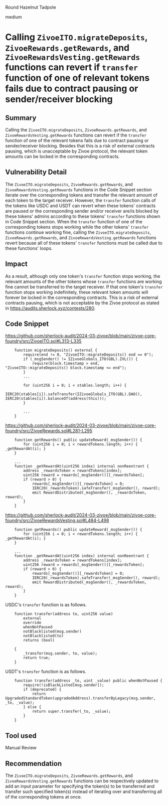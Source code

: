 Round Hazelnut Tadpole

medium

# Calling `ZivoeITO.migrateDeposits`, `ZivoeRewards.getRewards`, and `ZivoeRewardsVesting.getRewards` functions can revert if `transfer` function of one of relevant tokens fails due to contract pausing or sender/receiver blocking

## Summary
Calling the `ZivoeITO.migrateDeposits`, `ZivoeRewards.getRewards`, and `ZivoeRewardsVesting.getRewards` functions can revert if the `transfer` function of one of the relevant tokens fails due to contract pausing or sender/receiver blocking. Besides that this is a risk of external contracts pausing, which is unacceptable by Zivoe protocol, the relevant token amounts can be locked in the corresponding contracts.

## Vulnerability Detail
The `ZivoeITO.migrateDeposits`, `ZivoeRewards.getRewards`, and `ZivoeRewardsVesting.getRewards` functions in the Code Snippet section iterate over the corresponding tokens and transfer the relevant amount of each token to the target receiver. However, the `transfer` function calls of the tokens like USDC and USDT can revert when these tokens' contracts are paused or the corresponding sender and/or receiver are/is blocked by these tokens' admins according to these tokens' `transfer` functions shown in Code Snippet section. When the `transfer` function of one of the corresponding tokens stops working while the other tokens' `transfer` functions continue working fine, calling the `ZivoeITO.migrateDeposits`, `ZivoeRewards.getRewards`, and `ZivoeRewardsVesting.getRewards` functions revert because all of these tokens' `transfer` functions must be called due to these functions' loops.

## Impact
As a result, although only one token's `transfer` function stops working, the relevant amounts of the other tokens whose `transfer` functions are working fine cannot be transferred to the target receiver. If that one token's `transfer` function stops working indefinitely, these relevant token amounts will forever be locked in the corresponding contracts. This is a risk of external contracts pausing, which is not acceptable by the Zivoe protocol as stated in https://audits.sherlock.xyz/contests/280.

## Code Snippet
https://github.com/sherlock-audit/2024-03-zivoe/blob/main/zivoe-core-foundry/src/ZivoeITO.sol#L313-L335
```solidity
    function migrateDeposits() external {
        require(end != 0, "ZivoeITO::migrateDeposits() end == 0");
        if (_msgSender() != IZivoeGlobals_ITO(GBL).ZVL()) {
            require(block.timestamp > end, "ZivoeITO::migrateDeposits() block.timestamp <= end");
        }
        ...

        for (uint256 i = 0; i < stables.length; i++) {
            IERC20(stables[i]).safeTransfer(IZivoeGlobals_ITO(GBL).DAO(), IERC20(stables[i]).balanceOf(address(this)));
        }

        ...
    }
```

https://github.com/sherlock-audit/2024-03-zivoe/blob/main/zivoe-core-foundry/src/ZivoeRewards.sol#L281-L295
```solidity
    function getRewards() public updateReward(_msgSender()) {
        for (uint256 i = 0; i < rewardTokens.length; i++) { _getRewardAt(i); }
    }
    
    ...
    function _getRewardAt(uint256 index) internal nonReentrant {
        address _rewardsToken = rewardTokens[index];
        uint256 reward = rewards[_msgSender()][_rewardsToken];
        if (reward > 0) {
            rewards[_msgSender()][_rewardsToken] = 0;
            IERC20(_rewardsToken).safeTransfer(_msgSender(), reward);
            emit RewardDistributed(_msgSender(), _rewardsToken, reward);
        }
    }
```

https://github.com/sherlock-audit/2024-03-zivoe/blob/main/zivoe-core-foundry/src/ZivoeRewardsVesting.sol#L484-L498
```solidity
    function getRewards() public updateReward(_msgSender()) {
        for (uint256 i = 0; i < rewardTokens.length; i++) { _getRewardAt(i); }
    }
    
    ...
    function _getRewardAt(uint256 index) internal nonReentrant {
        address _rewardsToken = rewardTokens[index];
        uint256 reward = rewards[_msgSender()][_rewardsToken];
        if (reward > 0) {
            rewards[_msgSender()][_rewardsToken] = 0;
            IERC20(_rewardsToken).safeTransfer(_msgSender(), reward);
            emit RewardDistributed(_msgSender(), _rewardsToken, reward);
        }
    }
```

USDC's `transfer` function is as follows.
```solidity
    function transfer(address to, uint256 value)
        external
        override
        whenNotPaused
        notBlacklisted(msg.sender)
        notBlacklisted(to)
        returns (bool)

    {
        _transfer(msg.sender, to, value);
        return true;
    }
```

USDT's `transfer` function is as follows.
```solidity
    function transfer(address _to, uint _value) public whenNotPaused {
        require(!isBlackListed[msg.sender]);
        if (deprecated) {
            return UpgradedStandardToken(upgradedAddress).transferByLegacy(msg.sender, _to, _value);
        } else {
            return super.transfer(_to, _value);
        }
    }
```

## Tool used
Manual Review

## Recommendation
The `ZivoeITO.migrateDeposits`, `ZivoeRewards.getRewards`, and `ZivoeRewardsVesting.getRewards` functions can be respectively updated to add an input parameter for specifying the token(s) to be transferred and transfer such specified token(s) instead of iterating over and transferring all of the corresponding tokens at once.